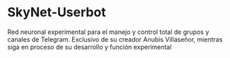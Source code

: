 # SkyNet-Userbot
Red neuronal experimental para el manejo y control total de grupos y canales de Telegram. Exclusivo de su creador Anubis Villaseñor, mientras siga en proceso de su desarrollo y función experimental
